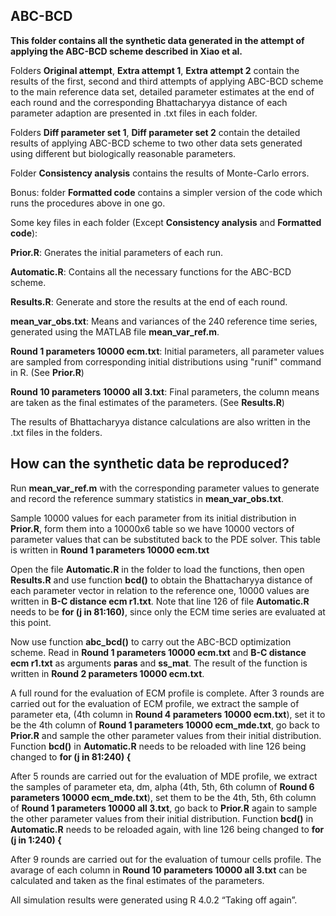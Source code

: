 ## ABC-BCD ##

**This folder contains all the synthetic data generated in the attempt of applying the ABC-BCD scheme described in Xiao et al.**

Folders **Original attempt**, **Extra attempt 1**, **Extra attempt 2** contain the results of the first, second and third attempts of applying ABC-BCD scheme to the main reference data set, detailed parameter estimates at the end of each round and the corresponding Bhattacharyya distance of each parameter adaption are presented in .txt files in each folder. 

Folders **Diff parameter set 1**, **Diff parameter set 2** contain the detailed results of applying ABC-BCD scheme to two other data sets generated using different but biologically reasonable parameters. 

Folder **Consistency analysis** contains the results of Monte-Carlo errors. 

Bonus: folder **Formatted code** contains a simpler version of the code which runs the procedures above in one go. 

Some key files in each folder (Except **Consistency analysis** and **Formatted code**):

**Prior.R**: Gnerates the initial parameters of each run.

**Automatic.R**: Contains all the necessary functions for the ABC-BCD scheme. 

**Results.R**: Generate and store the results at the end of each round. 

**mean_var_obs.txt**: Means and variances of the 240 reference time series, generated using the MATLAB file **mean_var_ref.m**.

**Round 1 parameters 10000 ecm.txt**: Initial parameters, all parameter values are sampled from corresponding initial distributions using "runif" command in R. (See **Prior.R**)

**Round 10 parameters 10000 all 3.txt**: Final parameters, the column means are taken as the final estimates of the parameters. (See **Results.R**)

The results of Bhattacharyya distance calculations are also written in the .txt files in the folders.

## How can the synthetic data be reproduced? ##

Run **mean_var_ref.m** with the corresponding parameter values to generate and record the reference summary statistics in **mean_var_obs.txt**. 

Sample 10000 values for each parameter from its initial distribution in **Prior.R**, form them into a 10000x6 table so we have 10000 vectors of parameter values that can be substituted back to the PDE solver. This table is written in **Round 1 parameters 10000 ecm.txt**

Open the file **Automatic.R** in the folder to load the functions, then open **Results.R** and use function **bcd()** to obtain the Bhattacharyya distance of each parameter vector in relation to the reference one, 10000 values are written in **B-C distance ecm r1.txt**. Note that line 126 of file **Automatic.R** needs to be **for (j in 81:160)**, since only the ECM time series are evaluated at this point. 

Now use function **abc_bcd()** to carry out the ABC-BCD optimization scheme. Read in **Round 1 parameters 10000 ecm.txt** and **B-C distance ecm r1.txt** as arguments **paras** and **ss_mat**. The result of the function is written in **Round 2 parameters 10000 ecm.txt**.

A full round for the evaluation of ECM profile is complete. After 3 rounds are carried out for the evaluation of ECM profile, we extract the sample of parameter eta, (4th column in **Round 4 parameters 10000 ecm.txt**), set it to be the 4th column of **Round 1 parameters 10000 ecm_mde.txt**, go back to **Prior.R** and sample the other parameter values from their initial distribution. Function **bcd()** in **Automatic.R** needs to be reloaded with line 126 being changed to **for (j in 81:240) {**

After 5 rounds are carried out for the evaluation of MDE profile, we extract the samples of parameter eta, dm, alpha (4th, 5th, 6th column of **Round 6 parameters 10000 ecm_mde.txt**), set them to be the 4th, 5th, 6th column of **Round 1 parameters 10000 all 3.txt**, go back to **Prior.R** again to sample the other parameter values from their initial distribution. Function **bcd()** in **Automatic.R** needs to be reloaded again, with line 126 being changed to **for (j in 1:240) {**

After 9 rounds are carried out for the evaluation of tumour cells profile. The avarage of each column in **Round 10 parameters 10000 all 3.txt** can be calculated and taken as the final estimates of the parameters.

All simulation results were generated using R 4.0.2 “Taking off again”.
